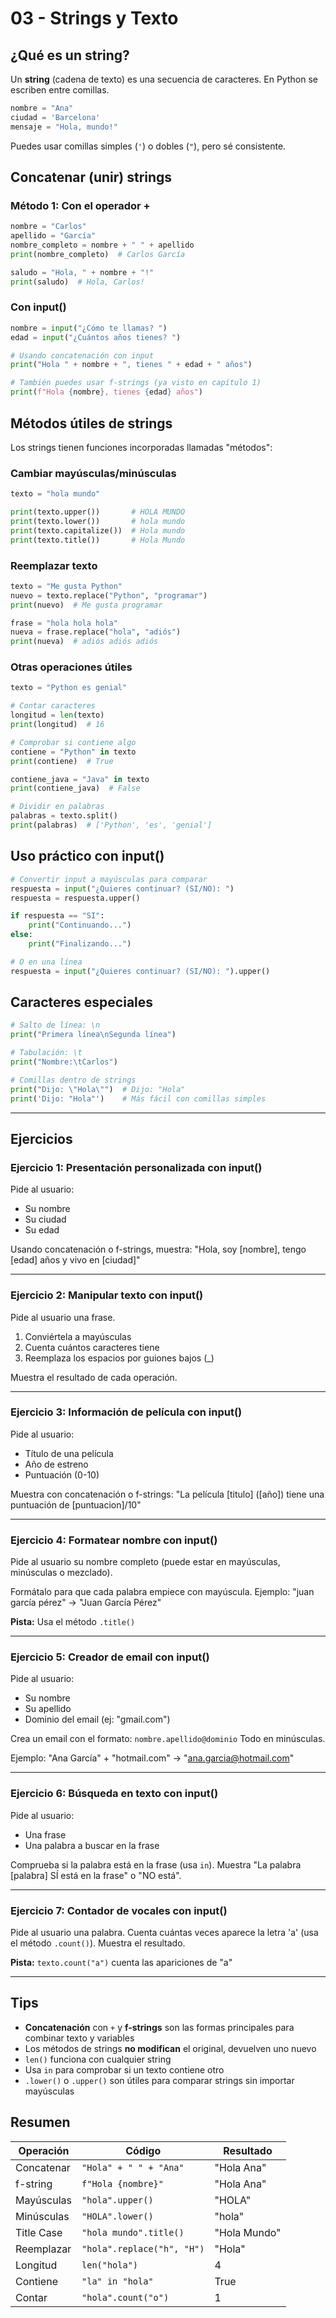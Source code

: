 # 03 - Strings y Texto

## ¿Qué es un string?

Un **string** (cadena de texto) es una secuencia de caracteres. En Python se escriben entre comillas.

```python
nombre = "Ana"
ciudad = 'Barcelona'
mensaje = "Hola, mundo!"
```

Puedes usar comillas simples (`'`) o dobles (`"`), pero sé consistente.

## Concatenar (unir) strings

### Método 1: Con el operador +

```python
nombre = "Carlos"
apellido = "García"
nombre_completo = nombre + " " + apellido
print(nombre_completo)  # Carlos García

saludo = "Hola, " + nombre + "!"
print(saludo)  # Hola, Carlos!
```

### Con input()

```python
nombre = input("¿Cómo te llamas? ")
edad = input("¿Cuántos años tienes? ")

# Usando concatenación con input
print("Hola " + nombre + ", tienes " + edad + " años")

# También puedes usar f-strings (ya visto en capítulo 1)
print(f"Hola {nombre}, tienes {edad} años")
```

## Métodos útiles de strings

Los strings tienen funciones incorporadas llamadas "métodos":

### Cambiar mayúsculas/minúsculas

```python
texto = "hola mundo"

print(texto.upper())       # HOLA MUNDO
print(texto.lower())       # hola mundo
print(texto.capitalize())  # Hola mundo
print(texto.title())       # Hola Mundo
```

### Reemplazar texto

```python
texto = "Me gusta Python"
nuevo = texto.replace("Python", "programar")
print(nuevo)  # Me gusta programar

frase = "hola hola hola"
nueva = frase.replace("hola", "adiós")
print(nueva)  # adiós adiós adiós
```

### Otras operaciones útiles

```python
texto = "Python es genial"

# Contar caracteres
longitud = len(texto)
print(longitud)  # 16

# Comprobar si contiene algo
contiene = "Python" in texto
print(contiene)  # True

contiene_java = "Java" in texto
print(contiene_java)  # False

# Dividir en palabras
palabras = texto.split()
print(palabras)  # ['Python', 'es', 'genial']
```

## Uso práctico con input()

```python
# Convertir input a mayúsculas para comparar
respuesta = input("¿Quieres continuar? (SI/NO): ")
respuesta = respuesta.upper()

if respuesta == "SI":
    print("Continuando...")
else:
    print("Finalizando...")

# O en una línea
respuesta = input("¿Quieres continuar? (SI/NO): ").upper()
```

## Caracteres especiales

```python
# Salto de línea: \n
print("Primera línea\nSegunda línea")

# Tabulación: \t
print("Nombre:\tCarlos")

# Comillas dentro de strings
print("Dijo: \"Hola\"")  # Dijo: "Hola"
print('Dijo: "Hola"')    # Más fácil con comillas simples
```

---

## Ejercicios

### Ejercicio 1: Presentación personalizada con input()

Pide al usuario:
- Su nombre
- Su ciudad
- Su edad

Usando concatenación o f-strings, muestra:
"Hola, soy [nombre], tengo [edad] años y vivo en [ciudad]"

---

### Ejercicio 2: Manipular texto con input()

Pide al usuario una frase.
1. Conviértela a mayúsculas
2. Cuenta cuántos caracteres tiene
3. Reemplaza los espacios por guiones bajos (_)

Muestra el resultado de cada operación.

---

### Ejercicio 3: Información de película con input()

Pide al usuario:
- Título de una película
- Año de estreno
- Puntuación (0-10)

Muestra con concatenación o f-strings:
"La película [titulo] ([año]) tiene una puntuación de [puntuacion]/10"

---

### Ejercicio 4: Formatear nombre con input()

Pide al usuario su nombre completo (puede estar en mayúsculas, minúsculas o mezclado).

Formátalo para que cada palabra empiece con mayúscula.
Ejemplo: "juan garcía pérez" → "Juan García Pérez"

**Pista:** Usa el método `.title()`

---

### Ejercicio 5: Creador de email con input()

Pide al usuario:
- Su nombre
- Su apellido
- Dominio del email (ej: "gmail.com")

Crea un email con el formato: `nombre.apellido@dominio`
Todo en minúsculas.

Ejemplo: "Ana García" + "hotmail.com" → "ana.garcia@hotmail.com"

---

### Ejercicio 6: Búsqueda en texto con input()

Pide al usuario:
- Una frase
- Una palabra a buscar en la frase

Comprueba si la palabra está en la frase (usa `in`).
Muestra "La palabra [palabra] SÍ está en la frase" o "NO está".

---

### Ejercicio 7: Contador de vocales con input()

Pide al usuario una palabra.
Cuenta cuántas veces aparece la letra 'a' (usa el método `.count()`).
Muestra el resultado.

**Pista:** `texto.count("a")` cuenta las apariciones de "a"

---

## Tips

- **Concatenación** con `+` y **f-strings** son las formas principales para combinar texto y variables
- Los métodos de strings **no modifican** el original, devuelven uno nuevo
- `len()` funciona con cualquier string
- Usa `in` para comprobar si un texto contiene otro
- `.lower()` o `.upper()` son útiles para comparar strings sin importar mayúsculas

## Resumen

| Operación | Código | Resultado |
|-----------|--------|-----------|
| Concatenar | `"Hola" + " " + "Ana"` | "Hola Ana" |
| f-string | `f"Hola {nombre}"` | "Hola Ana" |
| Mayúsculas | `"hola".upper()` | "HOLA" |
| Minúsculas | `"HOLA".lower()` | "hola" |
| Title Case | `"hola mundo".title()` | "Hola Mundo" |
| Reemplazar | `"hola".replace("h", "H")` | "Hola" |
| Longitud | `len("hola")` | 4 |
| Contiene | `"la" in "hola"` | True |
| Contar | `"hola".count("o")` | 1 |
